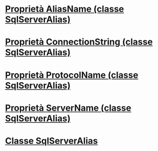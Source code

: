 # [Proprietà AliasName (classe SqlServerAlias)](aliasname-property-sqlserveralias-class.md)
# [Proprietà ConnectionString (classe SqlServerAlias)](connectionstring-property-sqlserveralias-class.md)
# [Proprietà ProtocolName (classe SqlServerAlias)](protocolname-property-sqlserveralias-class.md)
# [Proprietà ServerName (classe SqlServerAlias)](servername-property-sqlserveralias-class.md)
# [Classe SqlServerAlias](sqlserveralias-class.md)
